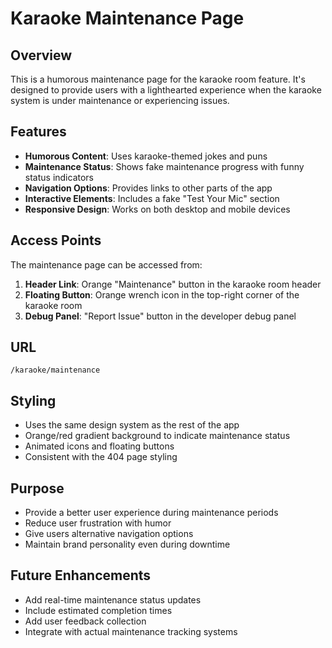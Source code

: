 # Karaoke Maintenance Page

## Overview
This is a humorous maintenance page for the karaoke room feature. It's designed to provide users with a lighthearted experience when the karaoke system is under maintenance or experiencing issues.

## Features
- **Humorous Content**: Uses karaoke-themed jokes and puns
- **Maintenance Status**: Shows fake maintenance progress with funny status indicators
- **Navigation Options**: Provides links to other parts of the app
- **Interactive Elements**: Includes a fake "Test Your Mic" section
- **Responsive Design**: Works on both desktop and mobile devices

## Access Points
The maintenance page can be accessed from:
1. **Header Link**: Orange "Maintenance" button in the karaoke room header
2. **Floating Button**: Orange wrench icon in the top-right corner of the karaoke room
3. **Debug Panel**: "Report Issue" button in the developer debug panel

## URL
`/karaoke/maintenance`

## Styling
- Uses the same design system as the rest of the app
- Orange/red gradient background to indicate maintenance status
- Animated icons and floating buttons
- Consistent with the 404 page styling

## Purpose
- Provide a better user experience during maintenance periods
- Reduce user frustration with humor
- Give users alternative navigation options
- Maintain brand personality even during downtime

## Future Enhancements
- Add real-time maintenance status updates
- Include estimated completion times
- Add user feedback collection
- Integrate with actual maintenance tracking systems 